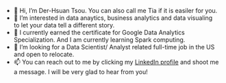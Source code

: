 - 👋 Hi, I’m Der-Hsuan Tsou. You can also call me Tia if it is easiler for you.
- 👀 I’m interested in data anaytics, business analytics and data visualing to let your data tell a different story.
- 🌱 I currently earned the certificate for Google Data Analytics Specialization. And I am currently learning Spark computing.
- 💞️ I’m looking for a Data Scientist/ Analyst related full-time job in the US and open to relocate.
- 📫 You can reach out to me by clicking my [LinkedIn profile](https://www.linkedin.com/in/derhsuan-tsou/) and shoot me a message. I will be very glad to hear from you!

<!---
tiatsou/tiatsou is a ✨ special ✨ repository because its `README.md` (this file) appears on your GitHub profile.
You can click the Preview link to take a look at your changes.
--->
